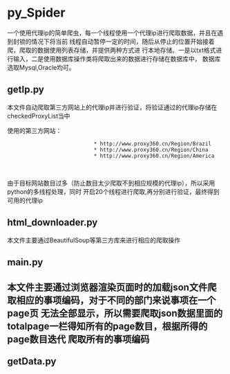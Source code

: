 py_Spider
======

一个使用代理ip的简单爬虫，每一个线程使用一个代理ip进行爬取数据，并且在遇到封锁的情况下将当前
线程自动暂停一定的时间，随后从停止的位置开始接着爬，爬取的数据使用列表存储，并提供两种方式进
行本地存储。一是以txt格式进行输入，二是使用数据库操作类将爬取出来的数据进行存储在数据库中，
数据库选取Mysql,Oracle均可。


getIp.py
----
本文件自动爬取第三方网站上的代理ip并进行验证，将验证通过的代理ip存储在checkedProxyList当中

使用的第三方网站：


                                * http://www.proxy360.cn/Region/Brazil
                                * http://www.proxy360.cn/Region/China
                                * http://www.proxy360.cn/Region/America
               

由于目标网站数目过多（防止数目太少爬取不到相应规模的代理ip），所以采用python的多线程处理，同时
开启20个线程进行爬取,再分别进行验证，最终得到可用的代理ip


html_downloader.py
-----
本文件主要通过BeautifulSoup等第三方库来进行相应的爬取操作


main.py
----
本文件主要通过浏览器渲染页面时的加载json文件爬取相应的事项编码，对于不同的部门来说事项在一个page页
无法全部显示，所以需要爬取json数据里面的totalpage一栏得知所有的page数目，根据所得的page数目迭代
爬取所有的事项编码
<br><br>
getData.py
----

